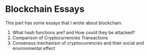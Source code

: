 # Blockchain Essays

This part has some essays that I wrote about blockchain:

1. What hash functions are? and How could they be attacked?
2. Comparison of Cryptocurrencies Transactions
3. Consensus mechanism of cryptocurrencies and their social and environmental effect

